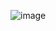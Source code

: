 ![image](https://user-images.githubusercontent.com/112846188/201596698-7770a3a9-b260-4f10-85ff-d8d890ae9b53.png)
